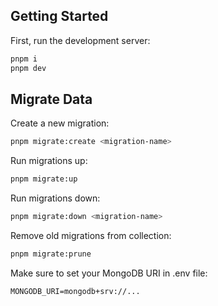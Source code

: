 
## Getting Started

First, run the development server:

```bash
pnpm i
pnpm dev
```

## Migrate Data

Create a new migration:
```bash
pnpm migrate:create <migration-name>
```

Run migrations up:
```bash
pnpm migrate:up
```

Run migrations down:
```bash
pnpm migrate:down <migration-name>
```

Remove old migrations from collection:
```bash
pnpm migrate:prune
```

Make sure to set your MongoDB URI in .env file:
```
MONGODB_URI=mongodb+srv://...
```

